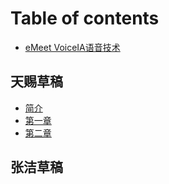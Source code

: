 # Table of contents

* [eMeet VoiceIA语音技术](README.md)

## 天赐草稿

* [简介](tian-ci-cao-gao/microphone-array.md)
* [第一章](tian-ci-cao-gao/untitled.md)
* [第二章](tian-ci-cao-gao/di-er-zhang.md)

## 张洁草稿

